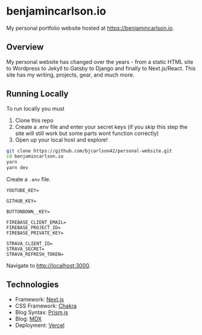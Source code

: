 # benjamincarlson.io

My personal portfolio website hosted at https://benjamincarlson.io.

## Overview

My personal website has changed over the years - from a static HTML site to Wordpress to Jekyll to Gatsby to Django and finally to Next.js/React. This site has my writing, projects, gear, and much more.

## Running Locally

To run locally you must

1. Clone this repo
2. Create a .env file and enter your secret keys (if you skip this step the site will still work but some parts wont function correctly)
3. Open up your local host and explore!

```bash
git clone https://github.com/bjcarlson42/personal-website.git
cd benjamincarlson.io
yarn
yarn dev
```

Create a `.env` file.

```
YOUTUBE_KEY=

GITHUB_KEY=

BUTTONDOWN__KEY=

FIREBASE_CLIENT_EMAIL=
FIREBASE_PROJECT_ID=
FIREBASE_PRIVATE_KEY=

STRAVA_CLIENT_ID=
STRAVA_SECRET=
STRAVA_REFRESH_TOKEN=
```

Navigate to [http://localhost:3000](http://localhost:3000).

## Technologies 

- Framework: [Next.js](https://nextjs.org/)
- CSS Framework: [Chakra](https://chakra-ui.com/)
- Blog Syntax: [Prism.js](https://prismjs.com/)
- Blog: [MDX](https://mdxjs.com/)
- Deployment: [Vercel](https://vercel.com/)
